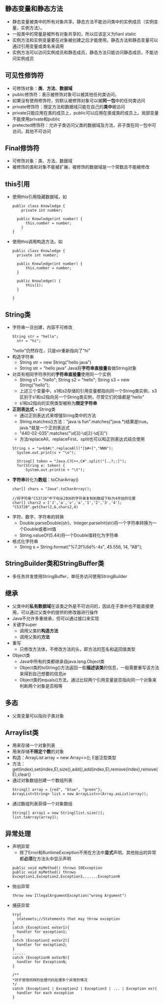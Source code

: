 ## 静态变量和静态方法
+ 静态变量被类中的所有对象共享。静态方法不能访问类中的实例成员（实例变量，实例方法）。
+ 一般类中的常量是被所有对象共享的，所以应该定义为fianl static
+ 实例方法和实例变量要在对象被创建之后才能使用，静态方法和静态变量可以通过引用变量或类名来调用
+ 实例方法可以访问实例成员和静态成员，静态方法只能访问静态成员，不能访问实例成员

## 可见性修饰符
+ 可修饰对象：**类**、**方法**、**数据域**
+ public修饰符：表示被修饰对象可以被其他任何类访问，
+ 如果没有使用修饰符，则默认被修饰对象可以被**同一包**中的任何类访问
+ private修饰符：限定方法和数据域只能在自己的**类中**被访问
+ private只能应用在类的成员上，public可以应用在类或类的成员上。局部变量不能使用private和public
+ pretected修饰符：允许子类访问父类的数据域及方法，非子类在同一包中可访问，其他不可访问

## Final修饰符
+ 可修饰对象：类、方法、数据域
+ 被修饰的类和对象不能被扩展，被修饰的数据域是一个常数且不能被修改

## this引用
+ 使用this引用隐藏数据域，如
  ```
  public class Knowledge {
	  private int number;
  	
  	public Knowledge(int number) {
	  	this.number = number;
	  }	
  }
  ```
+ 使用this调用构造方法，如
  ```
  public class Knowledge {
	private int number;
	
	public Knowledge(int number) {
		this.number = number;
	}
	
	public Knowledge() {
		this(1);
	}
	
  }
  ```

## String类
+ 字符串一旦创建，内容不可修改
  ```
  String str = "hello";
	str = "hi";
  ```
  "hello"仍然存在，只是str重新指向了"hi"
+ 构造字符串
  - String str = new String("hello java")
  - String str = "hello java"  Java将**字符串直接量**看做String对象
+ 对具有相同字符序列的**字符串直接量**使用同一个实例
  - String s1 = "hello";   String s2 = "hello";  String s3 = new String("hello");
  - 上述三个变量中，s1和s2存储的引用变量都指向同一个String类实例，s3区别于s1和s2指向另一个String类实例，尽管它们的值都是"hello"
  - s1和s2指向的实例类型被称为**限定字符串**
+ **正则表达式** + String类
  - 通过正则表达式来增强String类中的方法
  - String.matches()方法："java is fun".matches("java.*)结果是true。java.*就是一个正则表达式
  - "440-02-035".matches("\\d[3]-\\d[2]-\\d[3]")
  - 方法replaceAll、replaceFirst、split也可以和正则表达式结合使用
  ```
  String s = "a+b$#c".replaceAll("[$#+]","NNN");
	System.out.print(s + "\n");
  
	String[] token = "Java.C?C++,C#".split("[.,?;:]");
	for(String e: token) {
		System.out.print(e + "\t");
  ```
+ **字符串**转化为**数组**：toCharArray()
  ```
  char[] chars = "Java".toCharArray();
  
  //将字符串"CS3720"中下标从2到6的字符串复制到数组下标为4开始的位置
  char[] chars2 = ['J','a','v','a','1','2','3','4'];
  "CS3720".getChar(2,6,chars2,4)
  ```
+ 字符、数字、字符串的转换
  - Double.parseDouble(str)、Integer.parseInt(str)将一个字符串转换为一个Double或者int值
  - String.valueOf(5.44)将一个Double值转化为字符串
+ 格式化字符串
  - String s = String.format("%7.2f%6d%-4s", 45.556, 14, "AB");
  
## StringBuilder类和StringBuffer类
+ 多任务并发使用StringBuffer，单任务访问使用StringBuilder

## 继承
+ 父类中的**私有数据域**在该类之外是不可访问的，因此在子类中也不能直接使用，可以通过父类中的提供的修改器进行操作
+ Java不允许多重继承，但可以通过接口来实现
+ 关键字super
  - 调用父类的**构造方法**
  - 调用父类的**方法**
+ 重写
  - 只修改方法体，不修改方法的头，即方法的签名和返回值类型
+ Object类
  - Java中所有的类都继承自java.lang.Object类
  - Object类的toString()方法返回一些**描述该类**的信息，一般需要重写该方法来得到自己想要的信息je
  - Object类的equals()方法，通过比较两个引用变量是否指向同一个对象来判断两个对象是否相等
  
## 多态
+ 父类变量可以指向子类对象

## Arraylist类
+ 用来存储一个对象列表
+ 用来存储**不限定个数**的对象
+ 构造：ArrayList<E> array = new Array<>(); E是泛型类型
+ 方法：get(index),set(index,E),size(),add(),add(index,E),remove(index),remove(E),clear()
+ 通过对象数组创建一个数组列表
  ```
  String[] array = {red", "blue", "green"};
  ArrayList<String> list = new ArrayList<>(Array.asList(array));
  ```
+ 通过数组列表获得一个对象数组
  ```
  String[] array1 = new String[list.size()];
  list.toArray(array1);
  ```
  
 ## 异常处理
 + 声明异常
   - 除了Error和RuntimeException不用在方法中**显式**声明，其他抛出的异常都**必须**在方法头中显示声明
   ```
   public void myMethod() throws IOException
   public void myMethod() throws Exception1,Exception2,Exception3,......ExceptionN
   ```
 + 抛出异常
   ```
   throw new IllegalArgumentException("wrong Argument")
   ```
 + 捕获异常
   ```
   try{
     statemets;//Statements that may throw exception
   }
   catch (Exception1 exVar1){
     handler for exception1;
   }
   catch (Exception2 exVar2){
     handler for exception2;
   }
   ......
   catch (ExceptionN exVarN){
     handler for ExceptionN;
   }
   
   /**
   *对于使用同样的处理代码处理多个异常的情况
   */
   catch (Exception1 | Exception2 | Exception3 | ... | Exception ex){
     handler for each exception
   }
   ```
 
  
